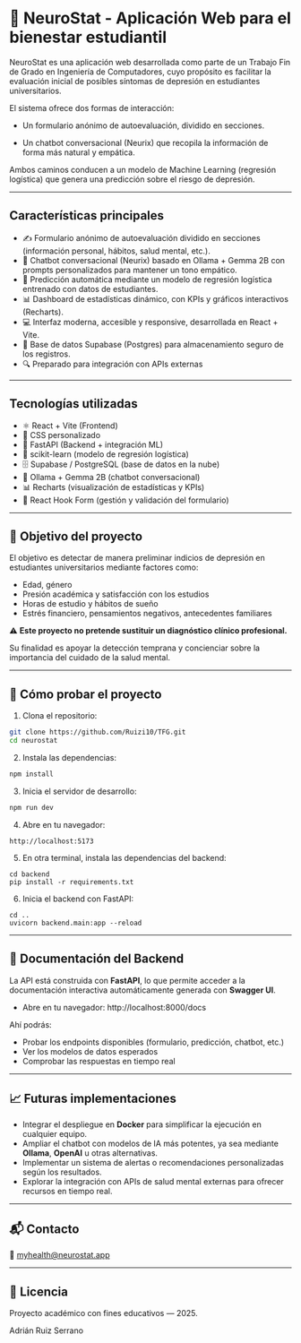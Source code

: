 # 🧠 NeuroStat - Aplicación Web para el bienestar estudiantil

NeuroStat es una aplicación web desarrollada como parte de un Trabajo Fin de Grado en Ingeniería de Computadores, cuyo propósito es facilitar la evaluación inicial de posibles síntomas de depresión en estudiantes universitarios.

El sistema ofrece dos formas de interacción:

- Un formulario anónimo de autoevaluación, dividido en secciones.

- Un chatbot conversacional (Neurix) que recopila la información de forma más natural y empática.

Ambos caminos conducen a un modelo de Machine Learning (regresión logística) que genera una predicción sobre el riesgo de depresión.

---

## Características principales

- ✍️ Formulario anónimo de autoevaluación dividido en secciones (información personal, hábitos, salud mental, etc.).
- 🤖 Chatbot conversacional (Neurix) basado en Ollama + Gemma 2B con prompts personalizados para mantener un tono empático.
- 🧠 Predicción automática mediante un modelo de regresión logística entrenado con datos de estudiantes.
- 📊 Dashboard de estadísticas dinámico, con KPIs y gráficos interactivos (Recharts).
- 💻 Interfaz moderna, accesible y responsive, desarrollada en React + Vite.
- 🧩 Base de datos Supabase (Postgres) para almacenamiento seguro de los registros.
- 🔍 Preparado para integración con APIs externas

---

## Tecnologías utilizadas

- ⚛️ React + Vite (Frontend)
- 🎨 CSS personalizado
- 📡 FastAPI (Backend + integración ML)
- 🧠 scikit-learn (modelo de regresión logística)
- 🗄️ Supabase / PostgreSQL (base de datos en la nube)
- 🤖 Ollama + Gemma 2B (chatbot conversacional)
- 📊 Recharts (visualización de estadísticas y KPIs)
- 🧰 React Hook Form (gestión y validación del formulario)

---


## 🔮 Objetivo del proyecto

El objetivo es detectar de manera preliminar indicios de depresión en estudiantes universitarios mediante factores como:

- Edad, género
- Presión académica y satisfacción con los estudios
- Horas de estudio y hábitos de sueño
- Estrés financiero, pensamientos negativos, antecedentes familiares

⚠️ **Este proyecto no pretende sustituir un diagnóstico clínico profesional.**

Su finalidad es apoyar la detección temprana y concienciar sobre la importancia del cuidado de la salud mental.

---

## 🧪 Cómo probar el proyecto

1. Clona el repositorio:
```bash
git clone https://github.com/Ruizi10/TFG.git
cd neurostat
```
2. Instala las dependencias:
```bash
npm install
```
3. Inicia el servidor de desarrollo:
```bash
npm run dev
```
4. Abre en tu navegador:
```
http://localhost:5173
```
5. En otra terminal, instala las dependencias del backend:
```
cd backend
pip install -r requirements.txt
```
6. Inicia el backend con FastAPI:
```
cd ..
uvicorn backend.main:app --reload
```
---

## 📑 Documentación del Backend

La API está construida con **FastAPI**, lo que permite acceder a la documentación interactiva automáticamente generada con **Swagger UI**.

- Abre en tu navegador: http://localhost:8000/docs


Ahí podrás:
- Probar los endpoints disponibles (formulario, predicción, chatbot, etc.)
- Ver los modelos de datos esperados
- Comprobar las respuestas en tiempo real

---

## 📈 Futuras implementaciones

- Integrar el despliegue en **Docker** para simplificar la ejecución en cualquier equipo.  
- Ampliar el chatbot con modelos de IA más potentes, ya sea mediante **Ollama**, **OpenAI** u otras alternativas.  
- Implementar un sistema de alertas o recomendaciones personalizadas según los resultados.  
- Explorar la integración con APIs de salud mental externas para ofrecer recursos en tiempo real.  


---

## 📬 Contacto

📧 myhealth@neurostat.app

---

## 📘 Licencia

Proyecto académico con fines educativos — 2025.

Adrián Ruiz Serrano
